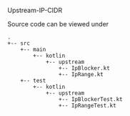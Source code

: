 Upstream-IP-CIDR

Source code can be viewed under
```
.
+-- src
    +-- main
        +-- kotlin
            +-- upstream
                +-- IpBlocker.kt
                +-- IpRange.kt
    +-- test
        +-- kotlin
            +-- upstream
                +-- IpBlockerTest.kt
                +-- IpRangeTest.kt
```
